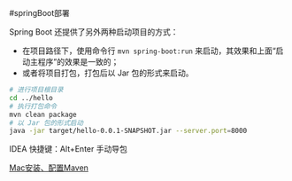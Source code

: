 #springBoot部署



Spring Boot 还提供了另外两种启动项目的方式：

- 在项目路径下，使用命令行 `mvn spring-boot:run` 来启动，其效果和上面“启动主程序”的效果是一致的；
- 或者将项目打包，打包后以 Jar 包的形式来启动。

```sh
# 进行项目根目录
cd ../hello
# 执行打包命令
mvn clean package
# 以 Jar 包的形式启动
java -jar target/hello-0.0.1-SNAPSHOT.jar --server.port=8000
```

IDEA 快捷键：Alt+Enter 手动导包

[Mac安装、配置Maven](https://www.jianshu.com/p/abec70821e82)

